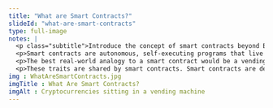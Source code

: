 ```yaml
--- 
title: "What are Smart Contracts?"
slideId: "what-are-smart-contracts"
type: full-image
notes: |
  <p class="subtitle">Introduce the concept of smart contracts beyond Bitcoin using a vending machine as a real-world example. Explain how smart contracts play into the blockchain ecosystem.</p>
  <p>Smart contracts are autonomous, self-executing programs that live on the blockchain. They can be programmed to conduct a specific action without human intervention as long as funding and instructions are provided. A network of smart contracts can be used to form a dApp, or decentralized application.<p>
  <p>The best real-world analogy to a smart contract would be a vending machine. Remember, smart contracts are able to execute a directed action if properly funded. This is the exact same situation as using a vending machine. After entering your money, you punch the corresponding number that will provide your desired snack. You are providing funding paired with a special set of instructions and the vending machine functions autonomously. Nobody has to be there to dispense your snack. The machine can do it on its own.</p>
  <p>These traits are shared by smart contracts. Smart contracts are decentralized programs that are given a specific function that they can carry out themselves if the required funding and directions are provided. Smart contracts are autonomous and self-executing; they do not need human intervention to function. Instead of trusting a third party to provide a service that is needed, the protocol can be trusted. Establishing trust with code is a lot easier, and more cost-efficient than trusting a third party. This is even more true if the smart contract's code is transparent, as it is on the blockchain. It is auditable by anyone.</p>
img : WhatAreSmartContracts.jpg
imgTitle : What Are Smart Contracts?
imgAlt : Cryptocurrencies sitting in a vending machine
---
```

